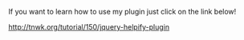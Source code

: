 If you want to learn how to use my plugin just click on the link below!

http://tnwk.org/tutorial/150/jquery-helpify-plugin
